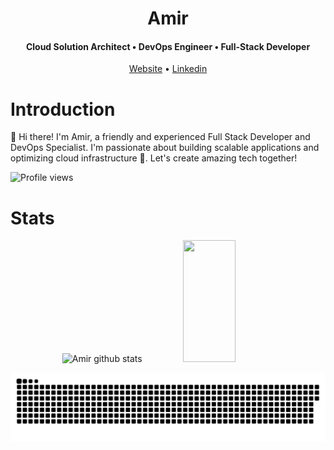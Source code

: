 <div align="center">

  <h1>Amir</h1>
  <h4>Cloud Solution Architect • DevOps Engineer • Full-Stack Developer</h4>
  <a target="_blank" href="https://amir.day">Website</a> • <a href="https://www.linkedin.com/in/amir-afshar/">Linkedin</a>

</div>

<h1 id="introduction">Introduction</h1>

👋 Hi there! I'm Amir, a friendly and experienced Full Stack Developer and DevOps Specialist. I'm passionate about building scalable applications and optimizing cloud infrastructure 🚀. Let's create amazing tech together!
  


 ![Profile views](https://gpvc.arturio.dev/amir002001) 
 
<h1 id="stats">Stats</h1>
<div align="center">  
  <img width="49%" height="195px" src="https://github-readme-stats.vercel.app/api?username=amir002001&show_icons=true&count_private=true&hide_border=true&title_color=26A269&icon_color=26A269&text_color=c9d1d9&bg_color=0d1117" alt="Amir github stats" /> 
  <img width="41%" height="195px" src="https://github-readme-stats.vercel.app/api/top-langs/?username=amir002001&hide=python&layout=compact&langs_count=10&hide_border=true&title_color=26A269&icon_color=26A269&text_color=c9d1d9&bg_color=0d1117" />
</div>
 


![snake gif](https://github.com/amir002001/amir002001/blob/output/github-contribution-grid-snake-dark.svg)
